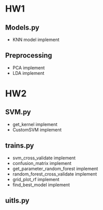 # HW1
## Models.py
- KNN model implement

## Preprocessing
- PCA implement
- LDA implement



# HW2
## SVM.py
- get_kernel implement
- CustomSVM implement

## trains.py
- svm_cross_validate implement
- confusion_matrix implement
- get_parameter_random_forest implement
- random_forest_cross_validate implement
- grid_plot_rf implement
- find_best_model implement


## uitls.py